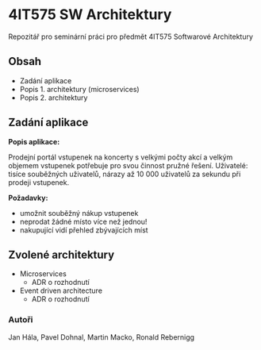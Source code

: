 # 4IT575 SW Architektury
Repozitář pro seminární práci pro předmět 4IT575 Softwarové Architektury

## Obsah
- Zadání aplikace
- Popis 1. architektury (microservices)
- Popis 2. architektury 

## Zadání aplikace
**Popis aplikace:**

Prodejní portál vstupenek na koncerty s velkými počty akcí a velkým objemem vstupenek potřebuje pro svou činnost pružné řešení.
Uživatelé: tisíce souběžných uživatelů, nárazy až 10 000 uživatelů za sekundu při prodeji vstupenek.

**Požadavky:**
- umožnit souběžný nákup vstupenek
- neprodat žádné místo více než jednou!
- nakupující vidí přehled zbývajících míst

## Zvolené architektury
- Microservices
    - ADR o rozhodnutí
- Event driven architecture
    - ADR o rozhodnutí

### Autoři
Jan Hála, Pavel Dohnal, Martin Macko, Ronald Rebernigg
